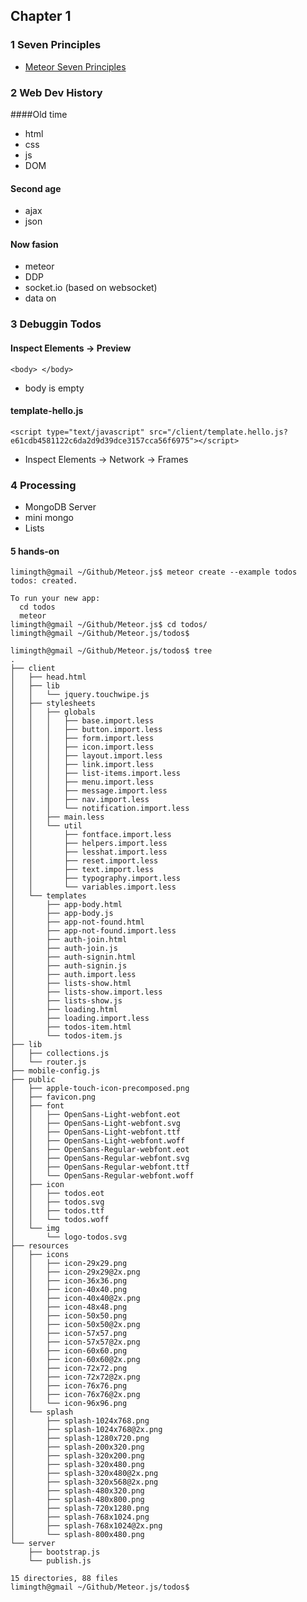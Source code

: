 
## Chapter 1
### 1 Seven Principles
* [Meteor Seven Principles](https://docs.meteor.com/#/full/severnprinciples)

### 2 Web Dev History
####Old time
* html 
* css
* js
* DOM

#### Second age
* ajax 
* json

#### Now fasion
* meteor
* DDP 
* socket.io (based on websocket)
* data on 

### 3 Debuggin Todos
####  Inspect Elements -> Preview
    <body> </body>
  
* body is empty
  
####  template-hello.js 
    <script type="text/javascript" src="/client/template.hello.js?e61cdb4581122c6da2d9d39dce3157cca56f6975"></script>

* Inspect Elements -> Network -> Frames

### 4 Processing
* MongoDB Server
* mini mongo
* Lists

#### 5 hands-on
    limingth@gmail ~/Github/Meteor.js$ meteor create --example todos
    todos: created.                               
    
    To run your new app:                          
      cd todos                                    
      meteor                                      
    limingth@gmail ~/Github/Meteor.js$ cd todos/  
    limingth@gmail ~/Github/Meteor.js/todos$ 
    
    limingth@gmail ~/Github/Meteor.js/todos$ tree
    .
    ├── client
    │   ├── head.html
    │   ├── lib
    │   │   └── jquery.touchwipe.js
    │   ├── stylesheets
    │   │   ├── globals
    │   │   │   ├── base.import.less
    │   │   │   ├── button.import.less
    │   │   │   ├── form.import.less
    │   │   │   ├── icon.import.less
    │   │   │   ├── layout.import.less
    │   │   │   ├── link.import.less
    │   │   │   ├── list-items.import.less
    │   │   │   ├── menu.import.less
    │   │   │   ├── message.import.less
    │   │   │   ├── nav.import.less
    │   │   │   └── notification.import.less
    │   │   ├── main.less
    │   │   └── util
    │   │       ├── fontface.import.less
    │   │       ├── helpers.import.less
    │   │       ├── lesshat.import.less
    │   │       ├── reset.import.less
    │   │       ├── text.import.less
    │   │       ├── typography.import.less
    │   │       └── variables.import.less
    │   └── templates
    │       ├── app-body.html
    │       ├── app-body.js
    │       ├── app-not-found.html
    │       ├── app-not-found.import.less
    │       ├── auth-join.html
    │       ├── auth-join.js
    │       ├── auth-signin.html
    │       ├── auth-signin.js
    │       ├── auth.import.less
    │       ├── lists-show.html
    │       ├── lists-show.import.less
    │       ├── lists-show.js
    │       ├── loading.html
    │       ├── loading.import.less
    │       ├── todos-item.html
    │       └── todos-item.js
    ├── lib
    │   ├── collections.js
    │   └── router.js
    ├── mobile-config.js
    ├── public
    │   ├── apple-touch-icon-precomposed.png
    │   ├── favicon.png
    │   ├── font
    │   │   ├── OpenSans-Light-webfont.eot
    │   │   ├── OpenSans-Light-webfont.svg
    │   │   ├── OpenSans-Light-webfont.ttf
    │   │   ├── OpenSans-Light-webfont.woff
    │   │   ├── OpenSans-Regular-webfont.eot
    │   │   ├── OpenSans-Regular-webfont.svg
    │   │   ├── OpenSans-Regular-webfont.ttf
    │   │   └── OpenSans-Regular-webfont.woff
    │   ├── icon
    │   │   ├── todos.eot
    │   │   ├── todos.svg
    │   │   ├── todos.ttf
    │   │   └── todos.woff
    │   └── img
    │       └── logo-todos.svg
    ├── resources
    │   ├── icons
    │   │   ├── icon-29x29.png
    │   │   ├── icon-29x29@2x.png
    │   │   ├── icon-36x36.png
    │   │   ├── icon-40x40.png
    │   │   ├── icon-40x40@2x.png
    │   │   ├── icon-48x48.png
    │   │   ├── icon-50x50.png
    │   │   ├── icon-50x50@2x.png
    │   │   ├── icon-57x57.png
    │   │   ├── icon-57x57@2x.png
    │   │   ├── icon-60x60.png
    │   │   ├── icon-60x60@2x.png
    │   │   ├── icon-72x72.png
    │   │   ├── icon-72x72@2x.png
    │   │   ├── icon-76x76.png
    │   │   ├── icon-76x76@2x.png
    │   │   └── icon-96x96.png
    │   └── splash
    │       ├── splash-1024x768.png
    │       ├── splash-1024x768@2x.png
    │       ├── splash-1280x720.png
    │       ├── splash-200x320.png
    │       ├── splash-320x200.png
    │       ├── splash-320x480.png
    │       ├── splash-320x480@2x.png
    │       ├── splash-320x568@2x.png
    │       ├── splash-480x320.png
    │       ├── splash-480x800.png
    │       ├── splash-720x1280.png
    │       ├── splash-768x1024.png
    │       ├── splash-768x1024@2x.png
    │       └── splash-800x480.png
    └── server
        ├── bootstrap.js
        └── publish.js
    
    15 directories, 88 files
    limingth@gmail ~/Github/Meteor.js/todos$ 
